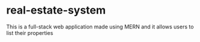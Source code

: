 # real-estate-system
This is a full-stack web application made using MERN and it allows users to list their properties
